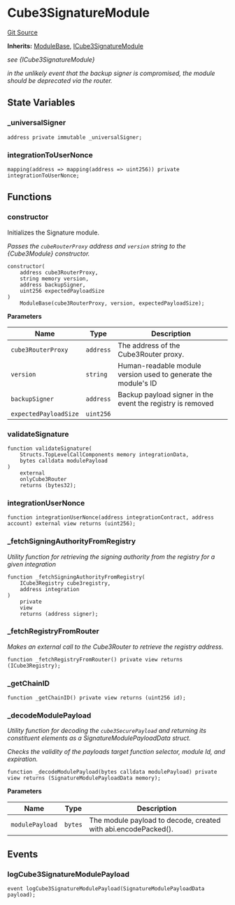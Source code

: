 # Cube3SignatureModule

[Git Source](https://github.com/cube-web3/protocol-core-solidity/blob/07ba602bddefe3eb8d740b07000837f7ec2fa9f5/src/modules/Cube3SignatureModule.sol)

**Inherits:**
[ModuleBase](/src/modules/ModuleBase.sol/abstract.ModuleBase.md), [ICube3SignatureModule](/src/interfaces/ICube3SignatureModule.sol/interface.ICube3SignatureModule.md)

_see {ICube3SignatureModule}_

_in the unlikely event that the backup signer is compromised, the module should be deprecated
via the router._

## State Variables

### \_universalSigner

```solidity
address private immutable _universalSigner;
```

### integrationToUserNonce

```solidity
mapping(address => mapping(address => uint256)) private integrationToUserNonce;
```

## Functions

### constructor

Initializes the Signature module.

_Passes the `cubeRouterProxy` address and `version` string to the {Cube3Module} constructor._

```solidity
constructor(
    address cube3RouterProxy,
    string memory version,
    address backupSigner,
    uint256 expectedPayloadSize
)
    ModuleBase(cube3RouterProxy, version, expectedPayloadSize);
```

**Parameters**

| Name                  | Type      | Description                                                    |
| --------------------- | --------- | -------------------------------------------------------------- |
| `cube3RouterProxy`    | `address` | The address of the Cube3Router proxy.                          |
| `version`             | `string`  | Human-readable module version used to generate the module's ID |
| `backupSigner`        | `address` | Backup payload signer in the event the registry is removed     |
| `expectedPayloadSize` | `uint256` |                                                                |

### validateSignature

```solidity
function validateSignature(
    Structs.TopLevelCallComponents memory integrationData,
    bytes calldata modulePayload
)
    external
    onlyCube3Router
    returns (bytes32);
```

### integrationUserNonce

```solidity
function integrationUserNonce(address integrationContract, address account) external view returns (uint256);
```

### \_fetchSigningAuthorityFromRegistry

_Utility function for retrieving the signing authority from the registry for a given integration_

```solidity
function _fetchSigningAuthorityFromRegistry(
    ICube3Registry cube3registry,
    address integration
)
    private
    view
    returns (address signer);
```

### \_fetchRegistryFromRouter

_Makes an external call to the Cube3Router to retrieve the registry address._

```solidity
function _fetchRegistryFromRouter() private view returns (ICube3Registry);
```

### \_getChainID

```solidity
function _getChainID() private view returns (uint256 id);
```

### \_decodeModulePayload

_Utility function for decoding the `cube3SecurePayload` and returning its
constituent elements as a SignatureModulePayloadData struct._

_Checks the validity of the payloads target function selector, module Id, and expiration._

```solidity
function _decodeModulePayload(bytes calldata modulePayload) private view returns (SignatureModulePayloadData memory);
```

**Parameters**

| Name            | Type    | Description                                                    |
| --------------- | ------- | -------------------------------------------------------------- |
| `modulePayload` | `bytes` | The module payload to decode, created with abi.encodePacked(). |

## Events

### logCube3SignatureModulePayload

```solidity
event logCube3SignatureModulePayload(SignatureModulePayloadData payload);
```
